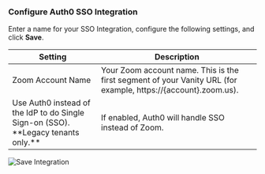 ### Configure Auth0 SSO Integration

Enter a name for your SSO Integration, configure the following settings, and click **Save**.

<table class="table">
    <thead>
        <tr>
            <th><strong>Setting</strong></th>
            <th><strong>Description</strong></th>
        </tr>
    </thead>
    <tbody>
        <tr>
            <td>Zoom Account Name</td>
            <td>Your Zoom account name. This is the first segment of your Vanity URL (for example, https://{account}.zoom.us).</td>
        </tr>
        <tr>
            <td>Use Auth0 instead of the IdP to do Single Sign-on (SSO). **Legacy tenants only.**</td>
            <td>If enabled, Auth0 will handle SSO instead of Zoom.</td>
        </tr>
    </tbody>
</table>

![Save Integration](https://auth0.com/docs/media/articles/dashboard/sso-integrations/create-save-zoom.png)
